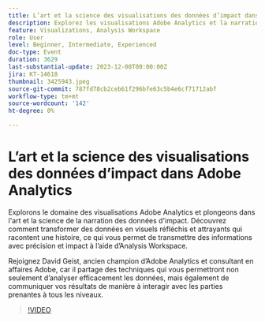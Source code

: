 ```yaml
---
title: L’art et la science des visualisations des données d’impact dans Adobe Analytics
description: Explorez les visualisations Adobe Analytics et la narration des données d’impact. Découvrez comment transformer des données en visuels réfléchis et attrayants qui racontent une histoire, ce qui vous permet de transmettre des informations avec précision et impact à l’aide d’Analysis Workspace.
feature: Visualizations, Analysis Workspace
role: User
level: Beginner, Intermediate, Experienced
doc-type: Event
duration: 3629
last-substantial-update: 2023-12-08T00:00:00Z
jira: KT-14618
thumbnail: 3425943.jpeg
source-git-commit: 787fd78cb2ceb61f296bfe63c5b4e6cf71712abf
workflow-type: tm+mt
source-wordcount: '142'
ht-degree: 0%

---
```



# L’art et la science des visualisations des données d’impact dans Adobe Analytics

Explorons le domaine des visualisations Adobe Analytics et plongeons dans l&#39;art et la science de la narration des données d&#39;impact. Découvrez comment transformer des données en visuels réfléchis et attrayants qui racontent une histoire, ce qui vous permet de transmettre des informations avec précision et impact à l’aide d’Analysis Workspace.

Rejoignez David Geist, ancien champion d’Adobe Analytics et consultant en affaires Adobe, car il partage des techniques qui vous permettront non seulement d’analyser efficacement les données, mais également de communiquer vos résultats de manière à interagir avec les parties prenantes à tous les niveaux.

>[!VIDEO](https://video.tv.adobe.com/v/3425943/?learn=on)
